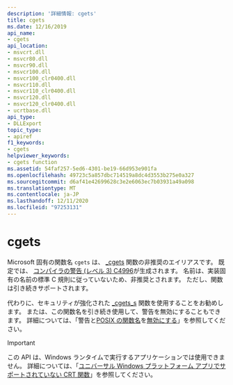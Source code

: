 ```yaml
---
description: '詳細情報: cgets'
title: cgets
ms.date: 12/16/2019
api_name:
- cgets
api_location:
- msvcrt.dll
- msvcr80.dll
- msvcr90.dll
- msvcr100.dll
- msvcr100_clr0400.dll
- msvcr110.dll
- msvcr110_clr0400.dll
- msvcr120.dll
- msvcr120_clr0400.dll
- ucrtbase.dll
api_type:
- DLLExport
topic_type:
- apiref
f1_keywords:
- cgets
helpviewer_keywords:
- cgets function
ms.assetid: 54faf257-5ed6-4301-be19-66d953e901fa
ms.openlocfilehash: 49723c5a857dbc714519a8dc4d3553b275e0a327
ms.sourcegitcommit: d6af41e42699628c3e2e6063ec7b03931a49a098
ms.translationtype: MT
ms.contentlocale: ja-JP
ms.lasthandoff: 12/11/2020
ms.locfileid: "97253131"
---
```

# <a name="cgets"></a>cgets

Microsoft 固有の関数名 `cgets` は、 [_cgets](../cgets-cgetws.md) 関数の非推奨のエイリアスです。 既定では、 [コンパイラの警告 (レベル 3) C4996](../../error-messages/compiler-warnings/compiler-warning-level-3-c4996.md)が生成されます。 名前は、実装固有の名前の標準 C 規則に従っていないため、非推奨とされます。 ただし、関数は引き続きサポートされます。

代わりに、セキュリティが強化された [_cgets_s](cgets-s-cgetws-s.md) 関数を使用することをお勧めします。 または、この関数名を引き続き使用して、警告を無効にすることもできます。 詳細については、「警告と[POSIX の関数名](../../error-messages/compiler-warnings/compiler-warning-level-3-c4996.md#posix-function-names)を[無効にする](../../error-messages/compiler-warnings/compiler-warning-level-3-c4996.md#turn-off-the-warning)」を参照してください。

> [!IMPORTANT]
> この API は、Windows ランタイムで実行するアプリケーションでは使用できません。 詳細については、「[ユニバーサル Windows プラットフォーム アプリでサポートされていない CRT 関数](../../cppcx/crt-functions-not-supported-in-universal-windows-platform-apps.md)」を参照してください。
